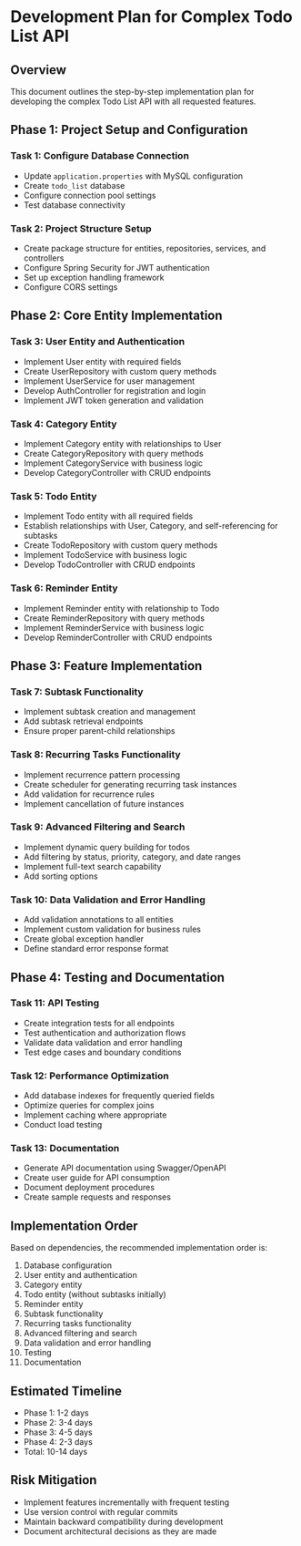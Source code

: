 # Development Plan for Complex Todo List API

## Overview
This document outlines the step-by-step implementation plan for developing the complex Todo List API with all requested features.

## Phase 1: Project Setup and Configuration

### Task 1: Configure Database Connection
- Update `application.properties` with MySQL configuration
- Create `todo_list` database
- Configure connection pool settings
- Test database connectivity

### Task 2: Project Structure Setup
- Create package structure for entities, repositories, services, and controllers
- Configure Spring Security for JWT authentication
- Set up exception handling framework
- Configure CORS settings

## Phase 2: Core Entity Implementation

### Task 3: User Entity and Authentication
- Implement User entity with required fields
- Create UserRepository with custom query methods
- Implement UserService for user management
- Develop AuthController for registration and login
- Implement JWT token generation and validation

### Task 4: Category Entity
- Implement Category entity with relationships to User
- Create CategoryRepository with query methods
- Implement CategoryService with business logic
- Develop CategoryController with CRUD endpoints

### Task 5: Todo Entity
- Implement Todo entity with all required fields
- Establish relationships with User, Category, and self-referencing for subtasks
- Create TodoRepository with custom query methods
- Implement TodoService with business logic
- Develop TodoController with CRUD endpoints

### Task 6: Reminder Entity
- Implement Reminder entity with relationship to Todo
- Create ReminderRepository with query methods
- Implement ReminderService with business logic
- Develop ReminderController with CRUD endpoints

## Phase 3: Feature Implementation

### Task 7: Subtask Functionality
- Implement subtask creation and management
- Add subtask retrieval endpoints
- Ensure proper parent-child relationships

### Task 8: Recurring Tasks Functionality
- Implement recurrence pattern processing
- Create scheduler for generating recurring task instances
- Add validation for recurrence rules
- Implement cancellation of future instances

### Task 9: Advanced Filtering and Search
- Implement dynamic query building for todos
- Add filtering by status, priority, category, and date ranges
- Implement full-text search capability
- Add sorting options

### Task 10: Data Validation and Error Handling
- Add validation annotations to all entities
- Implement custom validation for business rules
- Create global exception handler
- Define standard error response format

## Phase 4: Testing and Documentation

### Task 11: API Testing
- Create integration tests for all endpoints
- Test authentication and authorization flows
- Validate data validation and error handling
- Test edge cases and boundary conditions

### Task 12: Performance Optimization
- Add database indexes for frequently queried fields
- Optimize queries for complex joins
- Implement caching where appropriate
- Conduct load testing

### Task 13: Documentation
- Generate API documentation using Swagger/OpenAPI
- Create user guide for API consumption
- Document deployment procedures
- Create sample requests and responses

## Implementation Order
Based on dependencies, the recommended implementation order is:

1. Database configuration
2. User entity and authentication
3. Category entity
4. Todo entity (without subtasks initially)
5. Reminder entity
6. Subtask functionality
7. Recurring tasks functionality
8. Advanced filtering and search
9. Data validation and error handling
10. Testing
11. Documentation

## Estimated Timeline
- Phase 1: 1-2 days
- Phase 2: 3-4 days
- Phase 3: 4-5 days
- Phase 4: 2-3 days
- Total: 10-14 days

## Risk Mitigation
- Implement features incrementally with frequent testing
- Use version control with regular commits
- Maintain backward compatibility during development
- Document architectural decisions as they are made